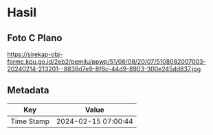 # Hasil

## Foto C Plano

https://sirekap-obj-formc.kpu.go.id/2eb2/pemilu/ppwp/51/08/08/20/07/5108082007003-20240214-213201--8839d7e9-8f6c-44d9-8903-300e245dd837.jpg


## Metadata

| Key        | Value               |
| ---------- | ------------------- |
| Time Stamp | 2024-02-15 07:00:44 |



